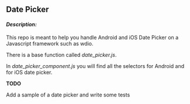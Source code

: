 ## **Date Picker**


#### _Description:_

This repo is meant to help you handle Android and iOS Date Picker on a Javascript framework 
such as wdio.

There is a base function called *date_picker.js*. 

In *date_picker_component.js* you will find all the selectors for Android and for iOS date picker.

**TODO**

Add a sample of a date picker and write some tests
